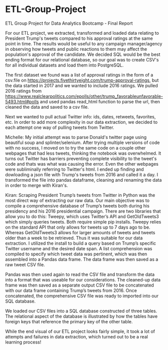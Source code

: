 # ETL-Group-Project
ETL Group Project for Data Analytics Bootcamp - Final Report

For our ETL project, we extracted, transformed and loaded data relating to President Trump's tweets compared to his approval ratings at the same point in time. The results would be useful to any campaign manager/agency in observing how tweets and public reactions to them may affect the population's approval of the candidate. We decided SQL would be the best ending format for our relational database, so our goal was to create CSV's for all individual datasets and load them into PostgreSQL. 

The first dataset we found was a list of approval ratings in the form of a csv.file on https://projects.fivethirtyeight.com/trump-approval-ratings, but the data started in 2017 and we wanted to include 2016 ratings. We pulled 2016 ratings from https://www.realclearpolitics.com/epolls/other/trump_favorableunfavorable-5493.html#polls and used pandas read_html function to parse the url, then cleaned the data and saved to a csv file. 

Next we wanted to pull actual Twitter info: ids, dates, retweets, favorites, etc. In order to add more complexity in our data extraction, we decided to each attempt one way of pulling tweets from Twitter. 

Michelle: My initial attempt was to parse Donald's twitter page using beautiful soup and splinter/selenium. After trying multiple versions of code with no success, I moved on to try the same code on a couple other webpages that had less tweets, thinking the notebook was overwhelmed. It turns out Twitter has barriers preventing complete visibility to the tweet's code and thats was what was causing the error. Even the other webpages were subliminally referring to Twitter's html. I ended up finding and dowloading a json file with Trump's tweets from 2016 and called it a day. I transformed the file into pandas dataframe, cleaning and renaming the data in order to merge with Kiran's. 

Kiran: Scraping President Trump’s tweets from Twitter in Python was the most direct way of extracting our raw data. Our main objective was to compile a comprehensive database of Trump’s tweets both during his presidency and his 2016 presidential campaign. There are two libraries that allow you to do this: Tweepy, which uses Twitter’s API and GetOldTweets3 which simply queries tweets. Both require simple pip installs. Tweepy relies on the standard API that only allows for tweets up to 7 days ago to be. Whereas GetOldTweets3 allows for larger amounts of tweets and tweets older than a week to be retrieved. Thus it was suitable for our data extraction. I utilized the install to build a query based on Trump’s specific Twitter username and the desired date span. A list comprehension was compiled to specify which tweet data was pertinent, which was then assembled into a Pandas data frame. The data frame was then saved as a raw tweet CSV file. 

Pandas was then used again to read the CSV file and transform the data into a format that was useable for our considerations. The cleaned-up data frame was then saved as a separate output CSV file to be concatenated with our data frame containing Trump’s tweets from 2016. Once concatenated, the comprehensive CSV file was ready to imported into our SQL database.

We loaded our CSV files into a SQL database constructed of three tables. The relational aspect of the database is illustrated by how the tables have foreign keys that reference the primary key of the other table. 

While the end visual of our ETL project looks fairly simple, it took a lot of attempts and failures in data extraction, which turned out to be a real learning process!
